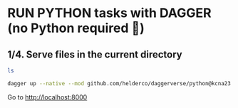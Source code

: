 # RUN PYTHON tasks with DAGGER (no Python required 🤔)
## 1/4. Serve files in the current directory

```sh
ls

dagger up --native --mod github.com/helderco/daggerverse/python@kcna23 http-server --src .
```

Go to <http://localhost:8000>
